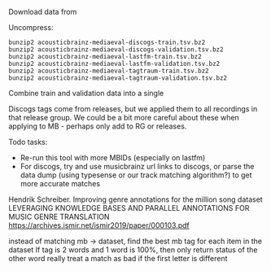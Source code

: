 

Download data from 

Uncompress:

    bunzip2 acousticbrainz-mediaeval-discogs-train.tsv.bz2
    bunzip2 acousticbrainz-mediaeval-discogs-validation.tsv.bz2
    bunzip2 acousticbrainz-mediaeval-lastfm-train.tsv.bz2
    bunzip2 acousticbrainz-mediaeval-lastfm-validation.tsv.bz2
    bunzip2 acousticbrainz-mediaeval-tagtraum-train.tsv.bz2
    bunzip2 acousticbrainz-mediaeval-tagtraum-validation.tsv.bz2

Combine train and validation data into a single 



Discogs tags come from releases, but we applied them to all recordings in that release group. We could
be a bit more careful about these when applying to MB - perhaps only add to RG or releases.



Todo tasks:
 - Re-run this tool with more MBIDs (especially on lastfm)
 - For discogs, try and use musicbrainz url links to discogs, 
      or parse the data dump (using typesense or our track matching algorithm?) to get more accurate matches
   

Hendrik Schreiber. Improving genre annotations for the million song dataset
LEVERAGING KNOWLEDGE BASES AND PARALLEL ANNOTATIONS FOR MUSIC GENRE TRANSLATION
   https://archives.ismir.net/ismir2019/paper/000103.pdf


instead of matching mb -> dataset, find the best mb tag for each item in the dataset
If tag is 2 words and 1 word is 100%, then only return status of the other word
really treat a match as bad if the first letter is different